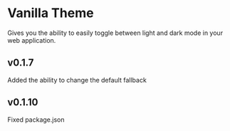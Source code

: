 # Vanilla Theme
Gives you the ability to easily toggle between light and dark mode in your web application.

## v0.1.7

Added the ability to change the default fallback

## v0.1.10

Fixed package.json
